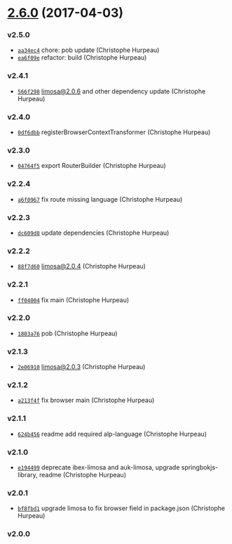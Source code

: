 <a name="2.6.0"></a>
# [2.6.0](https://github.com/alpjs/alp-limosa/compare/v2.5.0...v2.6.0) (2017-04-03)


### v2.5.0

- [`aa34ec4`](https://github.com/alpjs/alp-limosa/commit/aa34ec4081d4633c67125343a821cb78653685d1) chore: pob update (Christophe Hurpeau)
- [`ea6f09e`](https://github.com/alpjs/alp-limosa/commit/ea6f09e40d360b5b681da2c375f1ad0a27430ab2) refactor: build (Christophe Hurpeau)

### v2.4.1

- [`566f298`](https://github.com/alpjs/alp-limosa/commit/566f298adaa80b69b0975551eb4b2b6e2ac1c759) limosa@2.0.6 and other dependency update (Christophe Hurpeau)

### v2.4.0

- [`0df6dbb`](https://github.com/alpjs/alp-limosa/commit/0df6dbb835753f218abd0c98df08faf8710580df) registerBrowserContextTransformer (Christophe Hurpeau)

### v2.3.0

- [`04764f5`](https://github.com/alpjs/alp-limosa/commit/04764f554f09bd668158d6d1c258d8854a0a5c10) export RouterBuilder (Christophe Hurpeau)

### v2.2.4

- [`a6f0967`](https://github.com/alpjs/alp-limosa/commit/a6f09677636d4b4b3cf3c3e0b19011984d5f5854) fix route missing language (Christophe Hurpeau)

### v2.2.3

- [`dc609d8`](https://github.com/alpjs/alp-limosa/commit/dc609d882515ce0851e5fef13bc0d52a8cb0e9e0) update dependencies (Christophe Hurpeau)

### v2.2.2

- [`88f7d60`](https://github.com/alpjs/alp-limosa/commit/88f7d60ef45b1ab87e84cc5d0170a3748409a044) limosa@2.0.4 (Christophe Hurpeau)

### v2.2.1

- [`ff04004`](https://github.com/alpjs/alp-limosa/commit/ff04004834b7c78252248a7df7b3003ea66683cc) fix main (Christophe Hurpeau)

### v2.2.0

- [`1803a76`](https://github.com/alpjs/alp-limosa/commit/1803a76c67829fad07672fb765e055e85a9db80f) pob (Christophe Hurpeau)

### v2.1.3

- [`2e06910`](https://github.com/alpjs/alp-limosa/commit/2e069105ec670f44418043bc0d164d0cfb04429b) limosa@2.0.3 (Christophe Hurpeau)

### v2.1.2

- [`a213f4f`](https://github.com/alpjs/alp-limosa/commit/a213f4f64587b2e1255148eadc703ee58399dccf) fix browser main (Christophe Hurpeau)

### v2.1.1

- [`624b456`](https://github.com/alpjs/alp-limosa/commit/624b456282f34b6513d3a9d0eab0fcb3bff4fb0e) readme add required alp-language (Christophe Hurpeau)

### v2.1.0

- [`e194499`](https://github.com/alpjs/alp-limosa/commit/e19449981990483234702d73cc2669b0ea93535d) deprecate ibex-limosa and auk-limosa, upgrade springbokjs-library, readme (Christophe Hurpeau)

### v2.0.1

- [`bf8fbd1`](https://github.com/alpjs/alp-limosa/commit/bf8fbd16229aee19593f28da0a0121d6dbb9ec93) upgrade limosa to fix browser field in package.json (Christophe Hurpeau)

### v2.0.0

